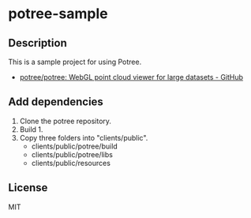# potree-sample
## Description
This is a sample project for using Potree.

* [potree/potree: WebGL point cloud viewer for large datasets - GitHub](https://github.com/potree/potree)

## Add dependencies
1. Clone the potree repository.
2. Build 1.
3. Copy three folders into "clients/public".
    * clients/public/potree/build
    * clients/public/potree/libs
    * clients/public/resources

## License
MIT
